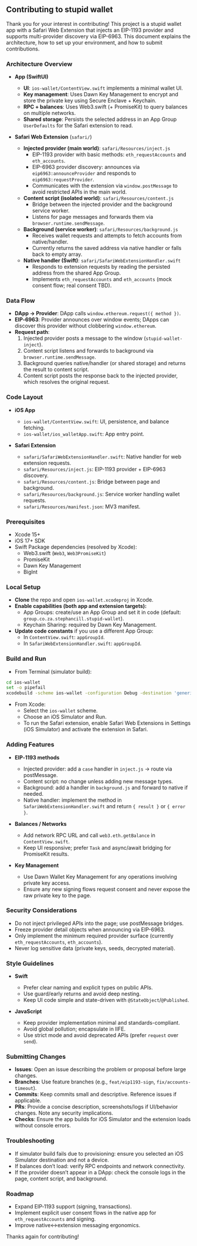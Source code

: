 ## Contributing to stupid wallet

Thank you for your interest in contributing! This project is a stupid wallet app with a Safari Web Extension that injects an EIP-1193 provider and supports multi-provider discovery via EIP-6963. This document explains the architecture, how to set up your environment, and how to submit contributions.

### Architecture Overview

- **App (SwiftUI)**

  - **UI**: `ios-wallet/ContentView.swift` implements a minimal wallet UI.
  - **Key management**: Uses Dawn Key Management to encrypt and store the private key using Secure Enclave + Keychain.
  - **RPC + balances**: Uses Web3.swift (+ PromiseKit) to query balances on multiple networks.
  - **Shared storage**: Persists the selected address in an App Group `UserDefaults` for the Safari extension to read.

- **Safari Web Extension** (`safari/`)
  - **Injected provider (main world)**: `safari/Resources/inject.js`
    - EIP-1193 provider with basic methods: `eth_requestAccounts` and `eth_accounts`.
    - EIP-6963 provider discovery: announces via `eip6963:announceProvider` and responds to `eip6963:requestProvider`.
    - Communicates with the extension via `window.postMessage` to avoid restricted APIs in the main world.
  - **Content script (isolated world)**: `safari/Resources/content.js`
    - Bridge between the injected provider and the background service worker.
    - Listens for page messages and forwards them via `browser.runtime.sendMessage`.
  - **Background (service worker)**: `safari/Resources/background.js`
    - Receives wallet requests and attempts to fetch accounts from native/handler.
    - Currently returns the saved address via native handler or falls back to empty array.
  - **Native handler (Swift)**: `safari/SafariWebExtensionHandler.swift`
    - Responds to extension requests by reading the persisted address from the shared App Group.
    - Implements `eth_requestAccounts` and `eth_accounts` (mock consent flow; real consent TBD).

### Data Flow

- **DApp → Provider**: DApp calls `window.ethereum.request({ method })`.
- **EIP‑6963**: Provider announces over window events; DApps can discover this provider without clobbering `window.ethereum`.
- **Request path**:
  1. Injected provider posts a message to the window (`stupid-wallet-inject`).
  2. Content script listens and forwards to background via `browser.runtime.sendMessage`.
  3. Background queries native/handler (or shared storage) and returns the result to content script.
  4. Content script posts the response back to the injected provider, which resolves the original request.

### Code Layout

- **iOS App**

  - `ios-wallet/ContentView.swift`: UI, persistence, and balance fetching.
  - `ios-wallet/ios_walletApp.swift`: App entry point.

- **Safari Extension**
  - `safari/SafariWebExtensionHandler.swift`: Native handler for web extension requests.
  - `safari/Resources/inject.js`: EIP-1193 provider + EIP-6963 discovery.
  - `safari/Resources/content.js`: Bridge between page and background.
  - `safari/Resources/background.js`: Service worker handling wallet requests.
  - `safari/Resources/manifest.json`: MV3 manifest.

### Prerequisites

- Xcode 15+
- iOS 17+ SDK
- Swift Package dependencies (resolved by Xcode):
  - Web3.swift (`Web3`, `Web3PromiseKit`)
  - PromiseKit
  - Dawn Key Management
  - BigInt

### Local Setup

- **Clone** the repo and open `ios-wallet.xcodeproj` in Xcode.
- **Enable capabilities (both app and extension targets):**
  - App Groups: create/use an App Group and set it in code (default: `group.co.za.stephancill.stupid-wallet`).
  - Keychain Sharing: required by Dawn Key Management.
- **Update code constants** if you use a different App Group:
  - In `ContentView.swift`: `appGroupId`.
  - In `SafariWebExtensionHandler.swift`: `appGroupId`.

### Build and Run

- From Terminal (simulator build):

```bash
cd ios-wallet
set -o pipefail
xcodebuild -scheme ios-wallet -configuration Debug -destination 'generic/platform=iOS Simulator' build | xcpretty
```

- From Xcode:
  - Select the `ios-wallet` scheme.
  - Choose an iOS Simulator and Run.
  - To run the Safari extension, enable Safari Web Extensions in Settings (iOS Simulator) and activate the extension in Safari.

### Adding Features

- **EIP‑1193 methods**

  - Injected provider: add a `case` handler in `inject.js` → route via postMessage.
  - Content script: no change unless adding new message types.
  - Background: add a handler in `background.js` and forward to native if needed.
  - Native handler: implement the method in `SafariWebExtensionHandler.swift` and return `{ result }` or `{ error }`.

- **Balances / Networks**

  - Add network RPC URL and call `web3.eth.getBalance` in `ContentView.swift`.
  - Keep UI responsive; prefer `Task` and async/await bridging for PromiseKit results.

- **Key Management**
  - Use Dawn Wallet Key Management for any operations involving private key access.
  - Ensure any new signing flows request consent and never expose the raw private key to the page.

### Security Considerations

- Do not inject privileged APIs into the page; use postMessage bridges.
- Freeze provider detail objects when announcing via EIP-6963.
- Only implement the minimum required provider surface (currently `eth_requestAccounts`, `eth_accounts`).
- Never log sensitive data (private keys, seeds, decrypted material).

### Style Guidelines

- **Swift**

  - Prefer clear naming and explicit types on public APIs.
  - Use guard/early returns and avoid deep nesting.
  - Keep UI code simple and state-driven with `@StateObject`/`@Published`.

- **JavaScript**
  - Keep provider implementation minimal and standards-compliant.
  - Avoid global pollution; encapsulate in IIFE.
  - Use strict mode and avoid deprecated APIs (prefer `request` over `send`).

### Submitting Changes

- **Issues**: Open an issue describing the problem or proposal before large changes.
- **Branches**: Use feature branches (e.g., `feat/eip1193-sign`, `fix/accounts-timeout`).
- **Commits**: Keep commits small and descriptive. Reference issues if applicable.
- **PRs**: Provide a concise description, screenshots/logs if UI/behavior changes. Note any security implications.
- **Checks**: Ensure the app builds for iOS Simulator and the extension loads without console errors.

### Troubleshooting

- If simulator build fails due to provisioning: ensure you selected an iOS Simulator destination and not a device.
- If balances don’t load: verify RPC endpoints and network connectivity.
- If the provider doesn’t appear in a DApp: check the console logs in the page, content script, and background.

### Roadmap

- Expand EIP‑1193 support (signing, transactions).
- Implement explicit user consent flows in the native app for `eth_requestAccounts` and signing.
- Improve native↔︎extension messaging ergonomics.

Thanks again for contributing!
